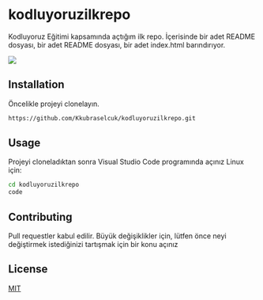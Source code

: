 # kodluyoruzilkrepo
Kodluyoruz Eğitimi kapsamında açtığım ilk repo. İçerisinde bir adet README dosyası, bir adet README dosyası, bir adet index.html barındırıyor.

![](https://github.com/Kkubraselcuk/kodluyoruzilkrepo/repo.jpg)

## Installation
Öncelikle projeyi clonelayın. 
```bash
https://github.com/Kkubraselcuk/kodluyoruzilkrepo.git
```
## Usage
Projeyi cloneladıktan sonra Visual Studio Code programında açınız
Linux için:
```bash
cd kodluyoruzilkrepo
code
```
## Contributing
Pull requestler kabul edilir. Büyük değişiklikler için, lütfen önce neyi değiştirmek istediğinizi tartışmak için bir konu açınız

## License
[MIT](https://choosealicense.com/licenses/mit/)